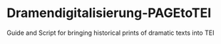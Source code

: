 # Dramendigitalisierung-PAGEtoTEI
Guide and Script for bringing historical prints of dramatic texts into TEI
